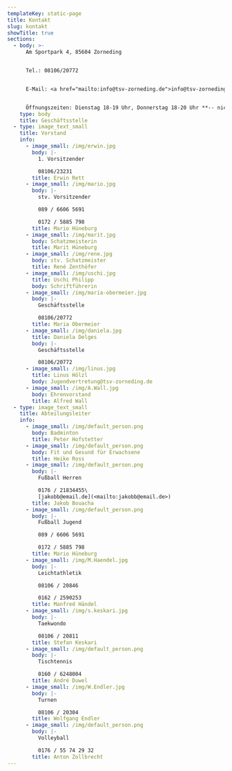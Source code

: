 ```yaml
---
templateKey: static-page
title: Kontakt
slug: kontakt
showTitle: true
sections:
  - body: >-
      Am Sportpark 4, 85604 Zorneding


      Tel.: 08106/20772


      E-Mail: <a href="mailto:info@tsv-zorneding.de">info@tsv-zorneding.de</a>


      Öffnungszeiten: Dienstag 18-19 Uhr, Donnerstag 18-20 Uhr **-- nicht in den Ferien --**
    type: body
    title: Geschäftsstelle
  - type: image_text_small
    title: Vorstand
    info:
      - image_small: /img/erwin.jpg
        body: |-
          1. Vorsitzender

          08106/23231
        title: Erwin Rett
      - image_small: /img/mario.jpg
        body: |-
          stv. Vorsitzender

          089 / 6606 5691

          0172 / 5885 798
        title: Mario Hüneburg
      - image_small: /img/marit.jpg
        body: Schatzmeisterin
        title: Marit Hüneburg
      - image_small: /img/rene.jpg
        body: stv. Schatzmeister
        title: René Zenthöfer
      - image_small: /img/uschi.jpg
        title: Uschi Philipp
        body: Schriftführerin
      - image_small: /img/maria-obermeier.jpg
        body: |-
          Geschäftsstelle

          08106/20772
        title: Maria Obermeier
      - image_small: /img/daniela.jpg
        title: Daniela Delges
        body: |-
          Geschäftsstelle

          08106/20772
      - image_small: /img/linus.jpg
        title: Linus Hölzl
        body: Jugendvertretung@tsv-zorneding.de
      - image_small: /img/A.Wall.jpg
        body: Ehrenvorstand
        title: Alfred Wall
  - type: image_text_small
    title: Abteilungsleiter
    info:
      - image_small: /img/default_person.png
        body: Badminton
        title: Peter Hofstetter
      - image_small: /img/default_person.png
        body: Fit und Gesund für Erwachsene
        title: Heike Ross
      - image_small: /img/default_person.png
        body: |-
          Fußball Herren

          0176 / 21834455\
          [jakobb@email.de](<mailto:﻿jakobb@email.de>)
        title: Jakob Bouacha
      - image_small: /img/default_person.png
        body: |-
          Fußball Jugend

          089 / 6606 5691

          0172 / 5885 798
        title: Mario Hüneburg
      - image_small: /img/M.Haendel.jpg
        body: |-
          Leichtathletik

          08106 / 20846

          0162 / 2590253
        title: Manfred Händel
      - image_small: /img/s.keskari.jpg
        body: |-
          Taekwondo

          08106 / 20811
        title: Stefan Keskari
      - image_small: /img/default_person.png
        body: |-
          Tischtennis

          0160 / 6248004
        title: André Duwel
      - image_small: /img/W.Endler.jpg
        body: |-
          Turnen

          08106 / 20304
        title: Wolfgang Endler
      - image_small: /img/default_person.png
        body: |-
          Volleyball

          0176 / 55 74 29 32
        title: Anton Zollbrecht
---
```


